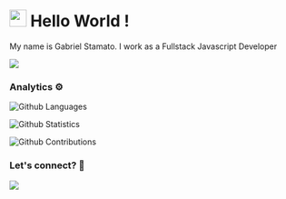 
<h1><img src="https://emojis.slackmojis.com/emojis/images/1531849430/4246/blob-sunglasses.gif?1531849430" width="30"/> Hello World ! </h1>

My name is Gabriel Stamato. I work as a Fullstack Javascript Developer

![](http://estruyf-github.azurewebsites.net/api/VisitorHit?user=stamatogabriel&repo=stamatogabriel&countColorcountColor)

### Analytics ⚙️

![Github Languages](https://github-readme-stats.vercel.app/api/top-langs/?username=stamatogabriel&layout=compact&count_private=true)

![Github Statistics](https://github-readme-stats.vercel.app/api/?username=stamatogabriel&count_private=true&show_icons=true)

![Github Contributions](https://github-readme-streak-stats.herokuapp.com/?user=stamatogabriel&hide_border=true)

### Let's connect? 🤝

<p align="left">

<a href="https://www.linkedin.com/in/gabriel-henrique-stamato-a5497780/"><img src="https://img.shields.io/badge/-LinkedIn-0077B5?style=flat&logo=Linkedin&logoColor=white"/></a>

</p>

